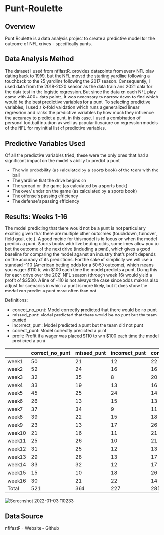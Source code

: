 # Punt-Roulette

## Overview
Punt Roulette is a data analysis project to create a predictive model for the outcome of NFL drives - specifically punts.      

## Data Analysis Method
The dataset I used from nflfastR, provides datapoints from every NFL play dating back to 1999, but the NFL moved the starting yardline following a touchback to the 25 yardline following the 2017 season.  Consequently, I used data from the 2018-2020 season as the data train and 2021 data for the data test in the logistic regression.  But since the data on each NFL play came with 400+ data points, it was necessary to narrow down to find which would be the best predictive variables for a punt.  To selecting predictive variables, I used a k-fold validation which runs a generalized linear regression and ranks the predictive variables by how much they influence the accuracy to predict a punt, in this case.  I used a combination of personal football intutiton as well as popular literature on regression models of the NFL for my initial list of predictive variables.


## Predictive Variables Used
Of all the predictive variables tried, these were the only ones that had a significant impact on the model's ability to predict a punt
- The win probability (as calculated by a sports book) of the team with the ball
- The yardline that the drive begins on
- The spread on the game (as calculated by a sports book)
- The over/ under on the game (as calculated by a sports book)
- The offense's passing efficiency
- The defense's passing efficiency


## Results: Weeks 1-16

The model predicting that there would not be a punt is not particularly exciting given that there are multiple other outcomes (touchdown, turnover, field goal, etc.).  A good metric for this model is to focus on when the model predicts a punt.  Sports books with live betting odds, sometimes allow you to bet the outcome of the next drive (including a punt), which gives a good baseline for comparing the model against an industry that's profit depends on the accuracy of its predictions.  For the sake of simplicity we will use a standard -110 (American betting odds for a 50:50 outcome), which means you wager $110 to win $100 each time the model predicts a punt.  Doing this for each drive over the 2021 NFL season (through week 16) would yield a profit of $3530.  A line of -110 is not always the case since odds makers also adjust for scenarios in which a punt is more likely, but it does show the model can predict a punt more often than not.

Definitions:
- correct_no_punt: Model correctly predicted that there would be no punt
- missed_punt: Model predicted that there would be no punt but the team punted
- incorrect_punt: Model predicted a punt but the team did not punt
- correct_punt: Model correctly predicted a punt
- profit: Profit if a wager was placed $110 to win $100 each time the model predicted a punt

|        | correct_no_punt | missed_punt | incorrect_punt | correct_punt | profit  |
|--------|-----------------|-------------|----------------|--------------|---------|
| week1  | 50              | 21          | 12             | 22           | $880    |
| week2  | 52              | 24          | 16             | 16           | -$160   |
| week3  | 32              | 35          | 8              | 20           | $1,120  |
| week4  | 33              | 19          | 13             | 16           | $170    |
| week5  | 45              | 25          | 24             | 14           | -$1,240 |
| week6  | 26              | 13          | 15             | 13           | -$350   |
| week7  | 37              | 34          | 9              | 11           | $110    |
| week8  | 39              | 22          | 15             | 18           | $150    |
| week9  | 23              | 13          | 17             | 26           | $730    |
| week10 | 21              | 16          | 11             | 21           | $890    |
| week11 | 25              | 26          | 10             | 21           | $1,000  |
| week12 | 31              | 25          | 12             | 13           | -$20    |
| week13 | 29              | 28          | 13             | 17           | $270    |
| week14 | 33              | 32          | 12             | 17           | $380    |
| week15 | 15              | 10          | 18             | 26           | $620    |
| week16 | 30              | 21          | 22             | 14           | -$1,020 |
| Total  | 521             | 364         | 227            | 285          | $3,530  |


![Screenshot 2022-01-03 110233](https://user-images.githubusercontent.com/96963289/147952840-5cf1c5b4-42e1-4114-b1ce-0b97f275d909.jpg)


## Data Source
nflfastR - Website - Github
